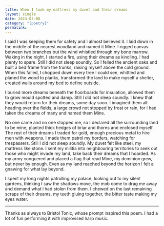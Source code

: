 ```yaml
---
title: When I took my mattress my duvet and their dreams
layout: single
date: 2024-03-08
category: "[poetry]"
permalink:
---
```


I said I was keeping them for safety and I almost believed it. I laid down in the middle of the nearest woodland and named it Mine. I rigged canvas between two branches but the wind whistled through my bone marrow. Waking in the night, I started a fire, using their dreams as kindling. I had plenty to spare. Still I did not sleep soundly, So I felled the ancient oaks and built a bed frame from the trunks, raising myself above the cold ground. When this failed, I chopped down every tree I could see, whittled and planed the wood to planks, transformed the land to make myself a shelter, created walls around my bed to define outside. 

I buried more dreams beneath the floorboards for insulation, allowed them to grow mould spotted and damp. Still I did not sleep soundly. I knew that they would return for their dreams, some day soon. I imagined them all heading over the fields, a large crowd not stopped by frost or rain, for I had taken the dreams of many and named them Mine.

No one came and no one stopped me, so I declared all the surrounding land to be mine, planted thick hedges of briar and thorns and enclosed myself. The rest of their dreams I traded for gold, enough precious metal to hire men with weapons. I made them patrol my borders, watching for trespassers. Still I did not sleep soundly. My duvet felt like steel, my mattress like stone. I sent my militia into neighbouring territories to seek out those who might invade my land, take back their dreams that I hoarded.  As my army conquered and placed a flag that read Mine, my dominion grew, but never by enough. Even as my land reached beyond the horizon I felt a gnawing for what lay beyond. 

I spent my long nights patrolling my palace, looking out to my silent gardens, thinking I saw the shadows move, the mob come to drag me away and demand what I had stolen from them. I chewed on the last remaining scraps of their dreams, my teeth gluing together, the bitter taste making my eyes water.

--- 

Thanks as always to Bristol Tonic, whose prompt inspired this poem. I had a lot of fun performing it with improvised harp music.